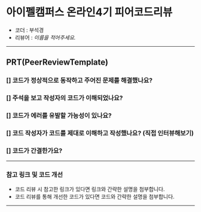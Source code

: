 # 아이펠캠퍼스 온라인4기 피어코드리뷰

- 코더 : 부석경
- 리뷰어 : *이름을 적어주세요.*

---------------------------------------------
## **PRT(PeerReviewTemplate)**

### **[] 코드가 정상적으로 동작하고 주어진 문제를 해결했나요?**

### **[] 주석을 보고 작성자의 코드가 이해되었나요?**

### **[] 코드가 에러를 유발할 가능성이 있나요?**

### **[] 코드 작성자가 코드를 제대로 이해하고 작성했나요?** (직접 인터뷰해보기)

### **[] 코드가 간결한가요?**

----------------------------------------------
### **참고 링크 및 코드 개선**
* 코드 리뷰 시 참고한 링크가 있다면 링크와 간략한 설명을 첨부합니다.
* 코드 리뷰를 통해 개선한 코드가 있다면 코드와 간략한 설명을 첨부합니다.

----------------------------------------------
